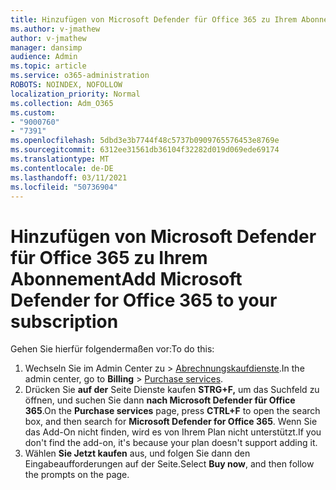 ```yaml
---
title: Hinzufügen von Microsoft Defender für Office 365 zu Ihrem Abonnement
ms.author: v-jmathew
author: v-jmathew
manager: dansimp
audience: Admin
ms.topic: article
ms.service: o365-administration
ROBOTS: NOINDEX, NOFOLLOW
localization_priority: Normal
ms.collection: Adm_O365
ms.custom:
- "9000760"
- "7391"
ms.openlocfilehash: 5dbd3e3b7744f48c5737b0909765576453e8769e
ms.sourcegitcommit: 6312ee31561db36104f32282d019d069ede69174
ms.translationtype: MT
ms.contentlocale: de-DE
ms.lasthandoff: 03/11/2021
ms.locfileid: "50736904"
---
```

# <a name="add-microsoft-defender-for-office-365-to-your-subscription"></a><span data-ttu-id="80d87-102">Hinzufügen von Microsoft Defender für Office 365 zu Ihrem Abonnement</span><span class="sxs-lookup"><span data-stu-id="80d87-102">Add Microsoft Defender for Office 365 to your subscription</span></span>

<span data-ttu-id="80d87-103">Gehen Sie hierfür folgendermaßen vor:</span><span class="sxs-lookup"><span data-stu-id="80d87-103">To do this:</span></span>

1. <span data-ttu-id="80d87-104">Wechseln Sie im Admin Center zu  >  [Abrechnungskaufdienste](https://go.microsoft.com/fwlink/p/?linkid=868433).</span><span class="sxs-lookup"><span data-stu-id="80d87-104">In the admin center, go to **Billing** > [Purchase services](https://go.microsoft.com/fwlink/p/?linkid=868433).</span></span>
2. <span data-ttu-id="80d87-105">Drücken Sie **auf der** Seite Dienste kaufen **STRG+F,** um das Suchfeld zu öffnen, und suchen Sie dann **nach Microsoft Defender für Office 365**.</span><span class="sxs-lookup"><span data-stu-id="80d87-105">On the **Purchase services** page, press **CTRL+F** to open the search box, and then search for **Microsoft Defender for Office 365**.</span></span> <span data-ttu-id="80d87-106">Wenn Sie das Add-On nicht finden, wird es von Ihrem Plan nicht unterstützt.</span><span class="sxs-lookup"><span data-stu-id="80d87-106">If you don't find the add-on, it's because your plan doesn't support adding it.</span></span>
3. <span data-ttu-id="80d87-107">Wählen **Sie Jetzt kaufen** aus, und folgen Sie dann den Eingabeaufforderungen auf der Seite.</span><span class="sxs-lookup"><span data-stu-id="80d87-107">Select **Buy now**, and then follow the prompts on the page.</span></span>
